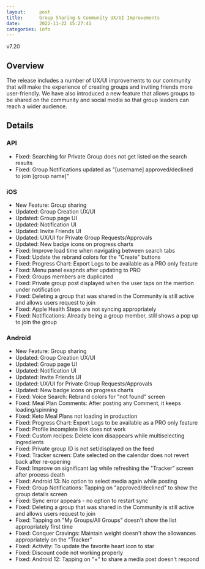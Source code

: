 ```yaml
---
layout:     post
title:      Group Sharing & Community UX/UI Improvements
date:       2022-11-22 15:27:41
categories: info
---
```


v7.20

## Overview
The release includes a number of UX/UI improvements to our community that will make the experience of creating groups and inviting friends more user-friendly. We have also introduced a new feature that allows groups to be shared on the community and social media so that group leaders can reach a wider audience.


## Details

### API
* Fixed: Searching for Private Group does not get listed on the search results
* Fixed: Group Notifications updated as "[username] approved/declined to join [group name]"

### iOS
* New Feature: Group sharing
* Updated: Group Creation UX/UI
* Updated: Group page UI
* Updated: Notification UI
* Updated: Invite Friends UI
* Updated: UX/UI for Private Group Requests/Approvals
* Updated: New badge icons on progress charts
* Fixed: Improve load time when navigating between search tabs
* Fixed: Update the rebrand colors for the "Create" buttons 
* Fixed: Progress Chart: Export Logs to be available as a PRO only feature
* Fixed: Menu panel exapnds after updating to PRO
* Fixed: Groups members are duplicated
* Fixed: Private group post displayed when the user taps on the mention under notification
* Fixed: Deleting a group that was shared in the Community is still active and allows users request to join
* Fixed: Apple Health Steps are not syncing appropriately 
* Fixed: Notifications: Already being a group member, still shows a pop up to join the group

### Android
* New Feature: Group sharing
* Updated: Group Creation UX/UI
* Updated: Group page UI
* Updated: Notification UI
* Updated: Invite Friends UI
* Updated: UX/UI for Private Group Requests/Approvals
* Updated: New badge icons on progress charts
* Fixed: Voice Search: Rebrand colors for "not found" screen
* Fixed: Meal Plan Comments: After posting any Comment, it keeps loading/spinning
* Fixed: Keto Meal Plans not loading in production
* Fixed: Progress Chart: Export Logs to be available as a PRO only feature
* Fixed: Profile incomplete link does not work
* Fixed: Custom recipes: Delete icon disappears while multiselecting ingredients
* Fixed: Private group ID is not set/displayed on the feed
* Fixed: Tracker screen: Date selected on the calendar does not revert back after re-opening
* Fixed: Improve on significant lag while refreshing the "Tracker" screen after process death 
* Fixed: Android 13: No option to select media again while posting
* Fixed: Group Notifications: Tapping on "approved/declined" to show the group details screen
* Fixed: Sync error appears - no option to restart sync 
* Fixed: Deleting a group that was shared in the Community is still active and allows users request to join
* Fixed: Tapping on "My Groups/All Groups" doesn't show the list appropriately first time
* Fixed: Conquer Cravings: Maintain weight doesn't show the allowances appropriately on the "Tracker"
* Fixed: Activity: To update the favorite heart icon to star
* Fixed: Discount code not working properly
* Fixed: Android 12: Tapping on "+" to share a media post doesn't respond
